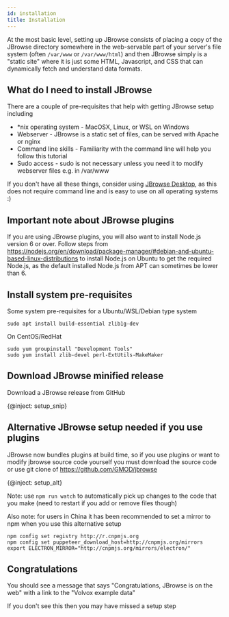 ```yaml
---
id: installation
title: Installation
---
```


At the most basic level, setting up JBrowse consists of placing a copy of the JBrowse directory somewhere in the web-servable part of your server's file system (often `/var/www` or `/var/www/html`) and then JBrowse simply is a "static site" where it is just some HTML, Javascript, and CSS that can dynamically fetch and understand data formats.

## What do I need to install JBrowse

There are a couple of pre-requisites that help with getting JBrowse setup including

-   \*nix operating system - MacOSX, Linux, or WSL on Windows
-   Webserver - JBrowse is a static set of files, can be served with Apache or nginx
-   Command line skills - Familiarity with the command line will help you follow this tutorial
-   Sudo access - sudo is not necessary unless you need it to modify webserver files e.g. in /var/www

If you don't have all these things, consider using [JBrowse Desktop](jbrowse_desktop.html), as this does not require command line and is easy to use on all operating systems :)

## Important note about JBrowse plugins

If you are using JBrowse plugins, you will also want to install Node.js version 6 or over. Follow steps from https://nodejs.org/en/download/package-manager/#debian-and-ubuntu-based-linux-distributions to install Node.js on Ubuntu to get the required Node.js, as the default installed Node.js from APT can sometimes be lower than 6.

## Install system pre-requisites

Some system pre-requisites for a Ubuntu/WSL/Debian type system

    sudo apt install build-essential zlib1g-dev

On CentOS/RedHat

    sudo yum groupinstall "Development Tools"
    sudo yum install zlib-devel perl-ExtUtils-MakeMaker

## Download JBrowse minified release

Download a JBrowse release from GitHub

{@inject: setup_snip}

## Alternative JBrowse setup needed if you use plugins

JBrowse now bundles plugins at build time, so if you use plugins or want to modify jbrowse source code yourself
you must download the source code or use git clone of https://github.com/GMOD/jbrowse

{@inject: setup_alt}

Note: use `npm run watch` to automatically pick up changes to the code that you make (need to restart if you add or remove files though)

Also note: for users in China it has been recommended to set a mirror to npm when you use this alternative setup

    npm config set registry http://r.cnpmjs.org
    npm config set puppeteer_download_host=http://cnpmjs.org/mirrors
    export ELECTRON_MIRROR="http://cnpmjs.org/mirrors/electron/"

## Congratulations

You should see a message that says "Congratulations, JBrowse is on the web" with a link to the "Volvox example data"

If you don't see this then you may have missed a setup step
